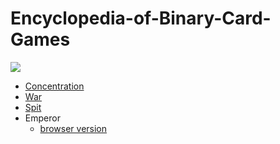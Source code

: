 Encyclopedia-of-Binary-Card-Games
=================================
![](https://raw.githubusercontent.com/toruurakawa/Encyclopedia-of-Binary-Card-Games/master/Images/cover.jpg?token=ABHEZrqdUW5wKGFdN3E7l4O3LZwcg2oqks5Uc46awA%3D%3D)
* [Concentration](https://github.com/toruurakawa/Encyclopedia-of-Binary-Card-Games/blob/master/Games/Concentration.md)
* [War](https://github.com/toruurakawa/Encyclopedia-of-Binary-Card-Games/blob/master/Games/War.md)
* [Spit](https://github.com/toruurakawa/Encyclopedia-of-Binary-Card-Games/blob/master/Games/Spit.md)
* Emperor
  * [browser version](http://qanta.jp/binary/) 
